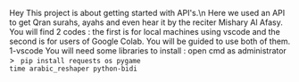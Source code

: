 Hey
This project is about getting started with API's.\n
Here we used an API to get Qran surahs, ayahs and even hear it by the reciter Mishary Al Afasy.
You will find 2 codes : the first is for local machines using vscode and the second is for users of Google Colab.
You will be guided to use both of them.
1-vscode
You will need some libraries to install :
open cmd as administrator > <code>
pip install requests os pygame time arabic_reshaper python-bidi </code>
